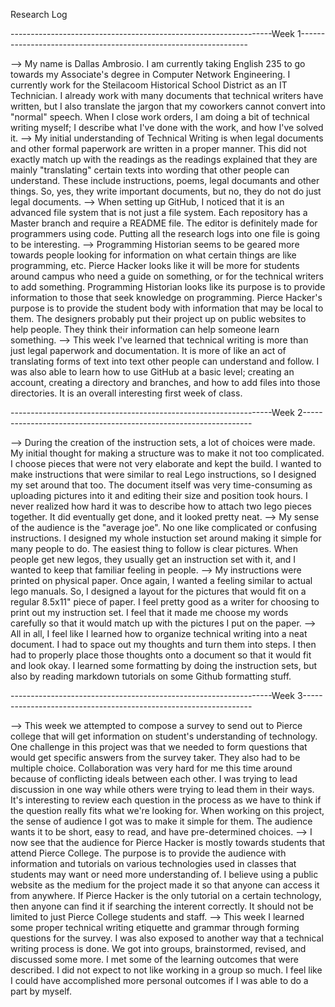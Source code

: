 Research Log

-----------------------------------------------------------------Week 1-----------------------------------------------------------------

--> My name is Dallas Ambrosio. I am currently taking English 235 to go towards my Associate's degree in Computer Network Engineering. I currently work for the Steilacoom Historical School District as an IT Technician. I already work with many documents that technical writers have written, but I also translate the jargon that my coworkers cannot convert into "normal" speech. When I close work orders, I am doing a bit of technical writing myself; I describe what I've done with the work, and how I've solved it.
--> My initial understanding of Technical Writing is when legal documents and other formal paperwork are written in a proper manner. This did not exactly match up with the readings as the readings explained that they are mainly "translating" certain texts into wording that other people can understand. These include instructions, poems, legal documants and other things. So, yes, they write important documents, but no, they do not do just legal documents.
--> When setting up GitHub, I noticed that it is an advanced file system that is not just a file system. Each repository has a Master branch and require a README file. The editor is definitely made for programmers using code. Putting all the research logs into one file is going to be interesting.
--> Programming Historian seems to be geared more towards people looking for information on what certain things are like programming, etc. Pierce Hacker looks like it will be more for students around campus who need a guide on something, or for the technical writers to add something. Programming Historian looks like its purpose is to provide information to those that seek knowledge on programming. Pierce Hacker's purpose is to provide the student body with information that may be local to them. The designers probably put their project up on public websites to help people. They think their information can help someone learn something.
--> This week I've learned that technical writing is more than just legal paperwork and documentation. It is more of like an act of translating forms of text into text other people can understand and follow. I was also able to learn how to use GitHub at a basic level; creating an account, creating a directory and branches, and how to add files into those directories. It is an overall interesting first week of class.


-----------------------------------------------------------------Week 2-----------------------------------------------------------------

--> During the creation of the instruction sets, a lot of choices were made. My initial thought for making a structure was to make it not too complicated. I choose pieces that were not very elaborate and kept the build. I wanted to make instructions that were similar to real Lego instructions, so I designed my set around that too. The document itself was very time-consuming as uploading pictures into it and editing their size and position took hours. I never realized how hard it was to describe how to attach two lego pieces together. It did eventually get done, and it looked pretty neat.
--> My sense of the audience is the "average joe". No one like complicated or confusing instructions. I designed my whole instuction set around making it simple for many people to do. The easiest thing to follow is clear pictures. When people get new legos, they usually get an instruction set with it, and I wanted to keep that familiar feeling in people.
--> My instructions were printed on physical paper. Once again, I wanted a feeling similar to actual lego manuals. So, I designed a layout for the pictures that would fit on a regular 8.5x11" piece of paper. I feel pretty good as a writer for choosing to print out my instruction set. I feel that it made me choose my words carefully so that it would match up with the pictures I put on the paper.
--> All in all, I feel like I learned how to organize technical writing into a neat document. I had to space out my thoughts and turn them into steps. I then had to properly place those thoughts onto a document so that it would fit and look okay. I learned some formatting by doing the instruction sets, but also by reading markdown tutorials on some Github formatting stuff.


-----------------------------------------------------------------Week 3-----------------------------------------------------------------

--> This week we attempted to compose a survey to send out to Pierce college that will get information on student's understanding of technology. One challenge in this project was that we needed to form questions that would get specific answers from the survey taker. They also had to be multiple choice. Collaboration was very hard for me this time around because of conflicting ideals between each other. I was trying to lead discussion in one way while others were trying to lead them in their ways. It's interesting to review each question in the process as we have to think if the question really fits what we're looking for. When working on this project, the sense of audience I got was to make it simple for them. The audience wants it to be short, easy to read, and have pre-determined choices.
--> I now see that the audience for Pierce Hacker is mostly towards students that attend Pierce College. The purpose is to provide the audience with information and tutorials on various technologies used in classes that students may want or need more understanding of. I believe using a public website as the medium for the project made it so that anyone can access it from anywhere. If Pierce Hacker is the only tutorial on a certain technology, then anyone can find it if searching the interent correctly. It should not be limited to just Pierce College students and staff.
--> This week I learned some proper technical writing etiquette and grammar through forming questions for the survey. I was also exposed to another way that a technical writing process is done. We got into groups, brainstormed, revised, and discussed some more. I met some of the learning outcomes that were described. I did not expect to not like working in a group so much. I feel like I could have accomplished more personal outcomes if I was able to do a part by myself.

